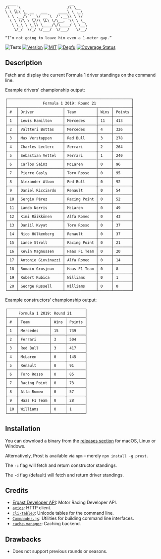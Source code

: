 ```
 ____                        __
/\  _`\                     /\ \__
\ \ \L\ \_ __   ___     ____\ \ ,_\
 \ \ ,__/\`'__\/ __`\  /',__\\ \ \/
  \ \ \/\ \ \//\ \L\ \/\__, `\\ \ \_
   \ \_\ \ \_\\ \____/\/\____/ \ \__\
    \/_/  \/_/ \/___/  \/___/   \/__/

“I’m not going to leave him even a 1-meter gap.”
```

![Tests](https://github.com/jameswillock/prost/workflows/Tests/badge.svg) [![Version](https://shields.io/github/v/release/jameswillock/prost?display_name=tag&sort=semver)](https://github.com/jameswillock/prost/releases) [![MIT](https://img.shields.io/github/license/jameswillock/prost.svg)](https://github.com/jameswillock/prost/blob/master/LICENSE) [![Depfu](https://badges.depfu.com/badges/b497d8be1cc358217997d2a3624ba0ae/overview.svg)](https://depfu.com/github/jameswillock/prost?project_id=7502) [![Coverage Status](https://coveralls.io/repos/github/jameswillock/prost/badge.svg?branch=master)](https://coveralls.io/github/jameswillock/prost?branch=master)

## Description

Fetch and display the current Formula 1 driver standings on the command line.

Example drivers' championship output:

```
┌────────────────────────────────────────────────────────┐
│                Formula 1 2019: Round 21                │
├────┬────────────────────┬──────────────┬──────┬────────┤
│ #  │ Driver             │ Team         │ Wins │ Points │
├────┼────────────────────┼──────────────┼──────┼────────┤
│ 1  │ Lewis Hamilton     │ Mercedes     │ 11   │ 413    │
├────┼────────────────────┼──────────────┼──────┼────────┤
│ 2  │ Valtteri Bottas    │ Mercedes     │ 4    │ 326    │
├────┼────────────────────┼──────────────┼──────┼────────┤
│ 3  │ Max Verstappen     │ Red Bull     │ 3    │ 278    │
├────┼────────────────────┼──────────────┼──────┼────────┤
│ 4  │ Charles Leclerc    │ Ferrari      │ 2    │ 264    │
├────┼────────────────────┼──────────────┼──────┼────────┤
│ 5  │ Sebastian Vettel   │ Ferrari      │ 1    │ 240    │
├────┼────────────────────┼──────────────┼──────┼────────┤
│ 6  │ Carlos Sainz       │ McLaren      │ 0    │ 96     │
├────┼────────────────────┼──────────────┼──────┼────────┤
│ 7  │ Pierre Gasly       │ Toro Rosso   │ 0    │ 95     │
├────┼────────────────────┼──────────────┼──────┼────────┤
│ 8  │ Alexander Albon    │ Red Bull     │ 0    │ 92     │
├────┼────────────────────┼──────────────┼──────┼────────┤
│ 9  │ Daniel Ricciardo   │ Renault      │ 0    │ 54     │
├────┼────────────────────┼──────────────┼──────┼────────┤
│ 10 │ Sergio Pérez       │ Racing Point │ 0    │ 52     │
├────┼────────────────────┼──────────────┼──────┼────────┤
│ 11 │ Lando Norris       │ McLaren      │ 0    │ 49     │
├────┼────────────────────┼──────────────┼──────┼────────┤
│ 12 │ Kimi Räikkönen     │ Alfa Romeo   │ 0    │ 43     │
├────┼────────────────────┼──────────────┼──────┼────────┤
│ 13 │ Daniil Kvyat       │ Toro Rosso   │ 0    │ 37     │
├────┼────────────────────┼──────────────┼──────┼────────┤
│ 14 │ Nico Hülkenberg    │ Renault      │ 0    │ 37     │
├────┼────────────────────┼──────────────┼──────┼────────┤
│ 15 │ Lance Stroll       │ Racing Point │ 0    │ 21     │
├────┼────────────────────┼──────────────┼──────┼────────┤
│ 16 │ Kevin Magnussen    │ Haas F1 Team │ 0    │ 20     │
├────┼────────────────────┼──────────────┼──────┼────────┤
│ 17 │ Antonio Giovinazzi │ Alfa Romeo   │ 0    │ 14     │
├────┼────────────────────┼──────────────┼──────┼────────┤
│ 18 │ Romain Grosjean    │ Haas F1 Team │ 0    │ 8      │
├────┼────────────────────┼──────────────┼──────┼────────┤
│ 19 │ Robert Kubica      │ Williams     │ 0    │ 1      │
├────┼────────────────────┼──────────────┼──────┼────────┤
│ 20 │ George Russell     │ Williams     │ 0    │ 0      │
└────┴────────────────────┴──────────────┴──────┴────────┘
```

Example constructors' championship output:

```
┌───────────────────────────────────┐
│     Formula 1 2019: Round 21      │
├────┬──────────────┬──────┬────────┤
│ #  │ Team         │ Wins │ Points │
├────┼──────────────┼──────┼────────┤
│ 1  │ Mercedes     │ 15   │ 739    │
├────┼──────────────┼──────┼────────┤
│ 2  │ Ferrari      │ 3    │ 504    │
├────┼──────────────┼──────┼────────┤
│ 3  │ Red Bull     │ 3    │ 417    │
├────┼──────────────┼──────┼────────┤
│ 4  │ McLaren      │ 0    │ 145    │
├────┼──────────────┼──────┼────────┤
│ 5  │ Renault      │ 0    │ 91     │
├────┼──────────────┼──────┼────────┤
│ 6  │ Toro Rosso   │ 0    │ 85     │
├────┼──────────────┼──────┼────────┤
│ 7  │ Racing Point │ 0    │ 73     │
├────┼──────────────┼──────┼────────┤
│ 8  │ Alfa Romeo   │ 0    │ 57     │
├────┼──────────────┼──────┼────────┤
│ 9  │ Haas F1 Team │ 0    │ 28     │
├────┼──────────────┼──────┼────────┤
│ 10 │ Williams     │ 0    │ 1      │
└────┴──────────────┴──────┴────────┘
```

## Installation

You can download a binary from the [releases section](https://github.com/jameswillock/prost/releases) for macOS, Linux or Windows.

Alternatively, Prost is available via `npm` – merely `npm install -g prost`.

The `-c` flag will fetch and return constructor standings.

The `-d` flag (default) will fetch and return driver standings.

## Credits

- [Ergast Developer API](https://ergast.com/mrd/): Motor Racing Developer API.
- [`axios`](https://github.com/axios/axios): HTTP client.
- [`cli-table3`](https://github.com/cli-table/cli-table3): Unicode tables for the command line.
- [`Commander.js`](https://github.com/tj/commander.js): Utilities for building command line interfaces.
- [`cache-manager`](https://github.com/BryanDonovan/node-cache-manager): Caching backend.

## Drawbacks

- Does not support previous rounds or seasons.

